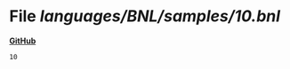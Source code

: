 # File _languages/BNL/samples/10.bnl_
**[GitHub](https://github.com/softlang/yas/blob/master/languages/BNL/samples/10.bnl)**
```
10
```
